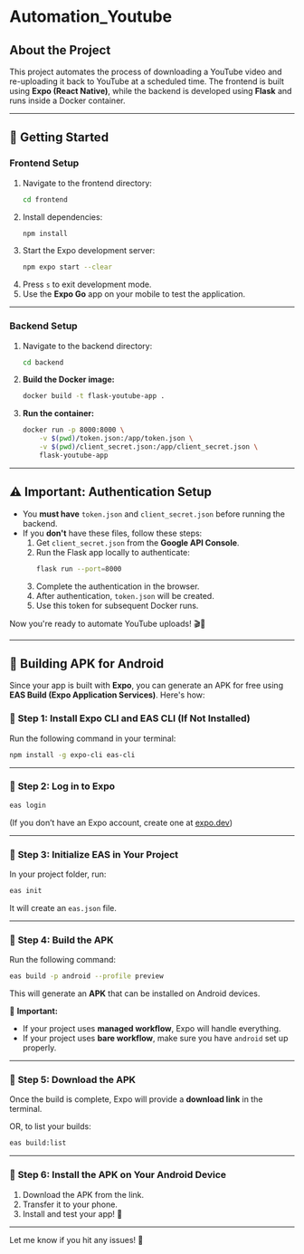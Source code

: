 # Automation_Youtube

## About the Project

This project automates the process of downloading a YouTube video and re-uploading it back to YouTube at a scheduled time. The frontend is built using **Expo (React Native)**, while the backend is developed using **Flask** and runs inside a Docker container.

---

## 🚀 Getting Started

### **Frontend Setup**

1. Navigate to the frontend directory:
   ```sh
   cd frontend
   ```
2. Install dependencies:
   ```sh
   npm install
   ```
3. Start the Expo development server:
   ```sh
   npm expo start --clear
   ```
4. Press `s` to exit development mode.
5. Use the **Expo Go** app on your mobile to test the application.

---

### **Backend Setup**

1. Navigate to the backend directory:
   ```sh
   cd backend
   ```
2. **Build the Docker image:**
   ```sh
   docker build -t flask-youtube-app .
   ```
3. **Run the container:**
   ```sh
   docker run -p 8000:8000 \
       -v $(pwd)/token.json:/app/token.json \
       -v $(pwd)/client_secret.json:/app/client_secret.json \
       flask-youtube-app
   ```

---

## ⚠️ Important: Authentication Setup

- You **must have** `token.json` and `client_secret.json` before running the backend.
- If you **don't** have these files, follow these steps:
  1. Get `client_secret.json` from the **Google API Console**.
  2. Run the Flask app locally to authenticate:
     ```sh
     flask run --port=8000
     ```
  3. Complete the authentication in the browser.
  4. After authentication, `token.json` will be created.
  5. Use this token for subsequent Docker runs.

Now you're ready to automate YouTube uploads! 🎬🚀

---

## 📱 Building APK for Android

Since your app is built with **Expo**, you can generate an APK for free using **EAS Build (Expo Application Services)**. Here's how:

### 📌 **Step 1: Install Expo CLI and EAS CLI (If Not Installed)**

Run the following command in your terminal:

```sh
npm install -g expo-cli eas-cli
```

---

### 📌 **Step 2: Log in to Expo**

```sh
eas login
```

(If you don’t have an Expo account, create one at [expo.dev](https://expo.dev))

---

### 📌 **Step 3: Initialize EAS in Your Project**

In your project folder, run:

```sh
eas init
```

It will create an `eas.json` file.

---

### 📌 **Step 4: Build the APK**

Run the following command:

```sh
eas build -p android --profile preview
```

This will generate an **APK** that can be installed on Android devices.

🚨 **Important:**

- If your project uses **managed workflow**, Expo will handle everything.
- If your project uses **bare workflow**, make sure you have `android` set up properly.

---

### 📌 **Step 5: Download the APK**

Once the build is complete, Expo will provide a **download link** in the terminal.

OR, to list your builds:

```sh
eas build:list
```

---

### 📌 **Step 6: Install the APK on Your Android Device**

1. Download the APK from the link.
2. Transfer it to your phone.
3. Install and test your app! 🎉

---

Let me know if you hit any issues! 🚀
